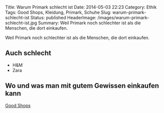 Title: Warum Primark schlecht ist
Date: 2014-05-03 22:23
Category: Ethik
Tags: Good Shops, Kleidung, Primark, Schuhe
Slug: warum-primark-schlecht-ist
Status: published
HeaderImage: /images/warum-primark-schlecht-ist.jpg
Summary: Weil Primark noch schlechter ist als die Menschen, die dort einkaufen.

Weil Primark noch schlechter ist als die Menschen, die dort einkaufen.
<!--more-->

Auch schlecht
-------------

-   H&M
-   Zara

Wo und was man mit gutem Gewissen einkaufen kann
------------------------------------------------

[Good Shops](good-shops.html)
